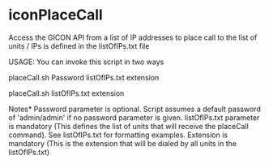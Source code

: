 # iconPlaceCall
Access the GICON API from a list of IP addresses to place call to <extension> 
the list of units / IPs is defined in the listOfIPs.txt file

USAGE: 
You can invoke this script in two ways

placeCall.sh Password listOfIPs.txt extension

placeCall.sh listOfIPs.txt extension

Notes*
Password parameter is optional. Script assumes a default password of 'admin/admin' if no password parameter is given.
listOfIPs.txt parameter is mandatory (This defines the list of units that will receive the placeCall command). See listOfIPs.txt for formatting examples. 
Extension is mandatory (This is the extension that will be dialed by all units in the listOfIPs.txt) 
 
